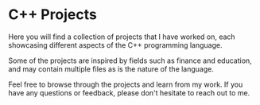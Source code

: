 # C++ Projects

Here you will find a collection of projects that I have worked on, each showcasing different aspects of the C++ programming language.

Some of the projects are inspired by fields such as finance and education, and may contain multiple files as is the nature of the language.

Feel free to browse through the projects and learn from my work. If you have any questions or feedback, please don't hesitate to reach out to me.
